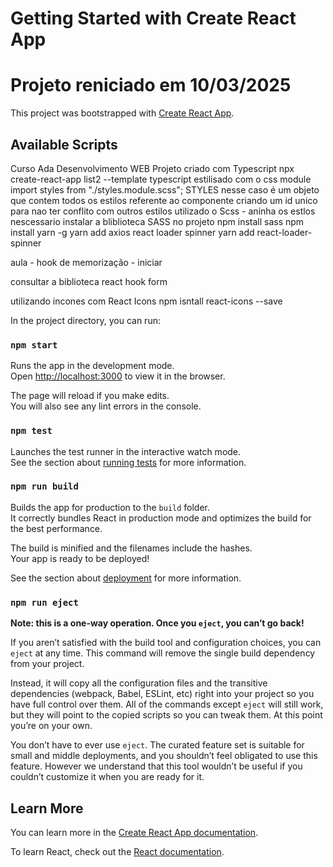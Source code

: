 # Getting Started with Create React App
# Projeto reniciado em 10/03/2025

This project was bootstrapped with [Create React App](https://github.com/facebook/create-react-app).

## Available Scripts

Curso Ada Desenvolvimento WEB
Projeto criado com Typescript 
npx create-react-app list2 --template typescript
estilisado com o css module
import styles from "./styles.module.scss";
STYLES nesse caso é um objeto que contem todos os estilos referente ao componente
criando um id unico para nao ter conflito com outros estilos
utilizado o Scss - aninha os estlos nescessario instalar a bliblioteca SASS no projeto
npm install sass
npm install yarn -g
yarn add axios
react loader spinner
yarn add react-loader-spinner

aula - hook de memorização - iniciar

consultar a biblioteca react hook form

utilizando incones com React Icons
npm isntall react-icons --save


In the project directory, you can run:

### `npm start`

Runs the app in the development mode.\
Open [http://localhost:3000](http://localhost:3000) to view it in the browser.

The page will reload if you make edits.\
You will also see any lint errors in the console.

### `npm test`

Launches the test runner in the interactive watch mode.\
See the section about [running tests](https://facebook.github.io/create-react-app/docs/running-tests) for more information.

### `npm run build`

Builds the app for production to the `build` folder.\
It correctly bundles React in production mode and optimizes the build for the best performance.

The build is minified and the filenames include the hashes.\
Your app is ready to be deployed!

See the section about [deployment](https://facebook.github.io/create-react-app/docs/deployment) for more information.

### `npm run eject`

**Note: this is a one-way operation. Once you `eject`, you can’t go back!**

If you aren’t satisfied with the build tool and configuration choices, you can `eject` at any time. This command will remove the single build dependency from your project.

Instead, it will copy all the configuration files and the transitive dependencies (webpack, Babel, ESLint, etc) right into your project so you have full control over them. All of the commands except `eject` will still work, but they will point to the copied scripts so you can tweak them. At this point you’re on your own.

You don’t have to ever use `eject`. The curated feature set is suitable for small and middle deployments, and you shouldn’t feel obligated to use this feature. However we understand that this tool wouldn’t be useful if you couldn’t customize it when you are ready for it.

## Learn More

You can learn more in the [Create React App documentation](https://facebook.github.io/create-react-app/docs/getting-started).

To learn React, check out the [React documentation](https://reactjs.org/).
